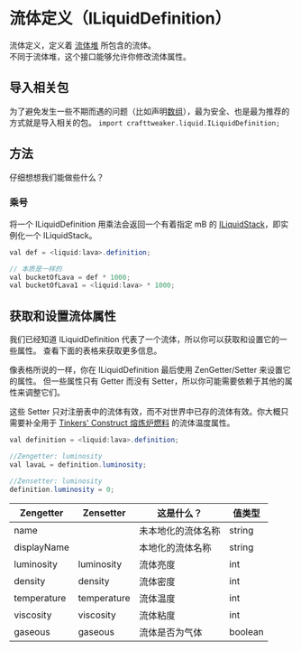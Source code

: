 # 流体定义（ILiquidDefinition）

流体定义，定义着 [流体堆](ILiquidStack) 所包含的流体。  
不同于流体堆，这个接口能够允许你修改流体属性。

## 导入相关包

为了避免发生一些不期而遇的问题（比如声明[数组](/AdvancedFunctions/Arrays_and_Loops)），最为安全、也是最为推荐的方式就是导入相关的包。
`import crafttweaker.liquid.ILiquidDefinition;`

## 方法

仔细想想我们能做些什么？

### 乘号

将一个 ILiquidDefinition 用乘法会返回一个有着指定 mB 的 [ILiquidStack](ILiquidStack)，即实例化一个 ILiquidStack。

```java
val def = <liquid:lava>.definition;

// 本质是一样的
val bucketOfLava = def * 1000;
val bucketOfLava1 = <liquid:lava> * 1000;
```

## 获取和设置流体属性

我们已经知道 ILiquidDefinition 代表了一个流体，所以你可以获取和设置它的一些属性。
查看下面的表格来获取更多信息。

像表格所说的一样，你在 ILiquidDefinition 最后使用 ZenGetter/Setter 来设置它的属性。
但一些属性只有 Getter 而没有 Setter，所以你可能需要依赖于其他的属性来调整它们。

这些 Setter 只对注册表中的流体有效，而不对世界中已存的流体有效。你大概只需要补全用于 [Tinkers' Construct 熔炼炉燃料](/Mods/Modtweaker/TConstruct/Fuel) 的流体温度属性。

```java
val definition = <liquid:lava>.definition;

//Zengetter: luminosity
val lavaL = definition.luminosity;

//Zensetter: luminosity
definition.luminosity = 0;
```

| Zengetter   | Zensetter   | 这是什么？         | 值类型  |
| ----------- | ----------- | ------------------ | ------- |
| name        |             | 未本地化的流体名称 | string  |
| displayName |             | 本地化的流体名称   | string  |
| luminosity  | luminosity  | 流体亮度           | int     |
| density     | density     | 流体密度           | int     |
| temperature | temperature | 流体温度           | int     |
| viscosity   | viscosity   | 流体粘度           | int     |
| gaseous     | gaseous     | 流体是否为气体     | boolean |
